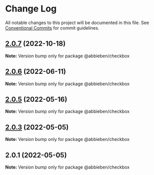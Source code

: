 # Change Log

All notable changes to this project will be documented in this file.
See [Conventional Commits](https://conventionalcommits.org) for commit guidelines.

## [2.0.7](https://github.com/abbieben07/checkbox/compare/v2.0.6...v2.0.7) (2022-10-18)

**Note:** Version bump only for package @abbieben/checkbox





## [2.0.6](https://github.com/abbieben07/checkbox/compare/v2.0.5...v2.0.6) (2022-06-11)

**Note:** Version bump only for package @abbieben/checkbox





## [2.0.5](https://github.com/abbieben07/checkbox/compare/v2.0.3...v2.0.5) (2022-05-16)

**Note:** Version bump only for package @abbieben/checkbox





## [2.0.3](https://github.com/abbieben07/checkbox/compare/v2.0.1...v2.0.3) (2022-05-05)

**Note:** Version bump only for package @abbieben/checkbox





## 2.0.1 (2022-05-05)

**Note:** Version bump only for package @abbieben/checkbox
